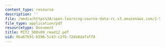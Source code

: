 ```yaml
---
content_type: resource
description: ''
file: /media/https%3A/open-learning-course-data-rc.s3.amazonaws.com/2-500-desalination-and-water-purification-spring-2009/0ba67691b5965c43c2fb72da8dafaff8_MIT2_500s09_read12.pdf
file_type: application/pdf
resourcetype: Document
title: MIT2_500s09_read12.pdf
uid: 0ba67691-b596-5c43-c2fb-72da8dafaff8
---
```

